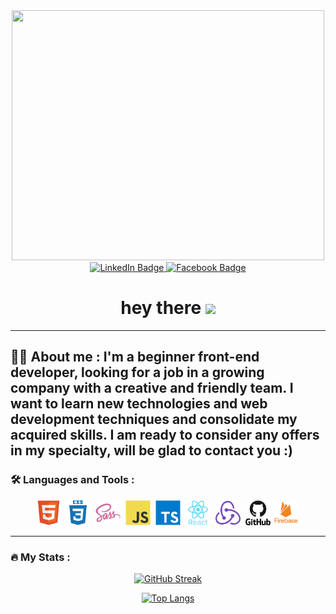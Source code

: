 
<div id="header" align="center">
<!--   <img src="https://media.giphy.com/media/jdPMeyv9rn0hZHh8n9/giphy.gif" width="120"/> -->
  
  <img src="https://media.giphy.com/media/SWoSkN6DxTszqIKEqv/giphy.gif" width="500" height="400"/>
  
  <div id="badges">
    <a href="https://www.linkedin.com/in/oleksandr-makharadze">
      <img src="https://img.shields.io/badge/LinkedIn-blue?style=for-the-badge&logo=linkedin&logoColor=white" alt="LinkedIn Badge"/>
    </a>
    <a href="https://www.facebook.com/aliko.makharadze">
      <img src="https://img.shields.io/badge/Facebook-blue?style=for-the-badge&logo=facebook&logoColor=white" alt="Facebook Badge"/>
    </a>
  </div>

  <h1>
    hey there
    <img src="https://media.giphy.com/media/hvRJCLFzcasrR4ia7z/giphy.gif" width="30px"/>
  </h1>
</div>

<!-- <div align="center"> -->
<!--   <img src="https://media.giphy.com/media/SWoSkN6DxTszqIKEqv/giphy.gif" width="500" height="400"/> -->
<!-- </div> -->

 ---
  👨‍💻  About me :
                 I'm a beginner front-end developer, looking for a job in a growing company with a creative and friendly team. I want to learn new technologies and web development techniques and consolidate my acquired skills. I am ready to consider any offers in my specialty, will be glad to contact you :)
---

### :hammer_and_wrench: Languages and Tools :

<div align="center">
    <div>
    <img src="https://github.com/devicons/devicon/blob/master/icons/html5/html5-original.svg" title="HTML5" alt="HTML" width="40" height="40"/>&nbsp;
    <img src="https://github.com/devicons/devicon/blob/master/icons/css3/css3-plain-wordmark.svg"  title="CSS3" alt="CSS" width="40" height="40"/>&nbsp;
    <img src="https://github.com/devicons/devicon/blob/master/icons/sass/sass-original.svg"  title="SASS" alt="SASS" width="40" height="40"/>&nbsp;
    <img src="https://github.com/devicons/devicon/blob/master/icons/javascript/javascript-original.svg" title="JavaScript" alt="JavaScript" width="40"        height="40"/>&nbsp;
      <img src="https://github.com/devicons/devicon/blob/master/icons/typescript/typescript-original.svg" title="TypeScript" alt="TypeScript" width="40"        height="40"/>&nbsp;
    <img src="https://github.com/devicons/devicon/blob/master/icons/react/react-original-wordmark.svg" title="React" alt="React" width="40" height="40"/>&nbsp;
    <img src="https://github.com/devicons/devicon/blob/master/icons/redux/redux-original.svg" title="Redux" alt="Redux " width="40" height="40"/>&nbsp;
    <img src="https://github.com/devicons/devicon/blob/master/icons/github/github-original-wordmark.svg" title="Git Hub" **alt="Git Hub" width="40" height="40"/>
    <img src="https://github.com/devicons/devicon/blob/master/icons/firebase/firebase-plain-wordmark.svg" title="Firebase" alt="Firebase" width="40" height="40"/>&nbsp;
  </div>
</div>


---

### :fire: My Stats :

<div align="center">
  
[![GitHub Streak](http://github-readme-streak-stats.herokuapp.com?user=Saoa35&theme=soft-green&border_radius=5)](https://git.io/streak-stats)

[![Top Langs](https://github-readme-stats.vercel.app/api/top-langs/?username=Saoa35&layout=compact)](https://github.com/anuraghazra/github-readme-stats)

</div>
